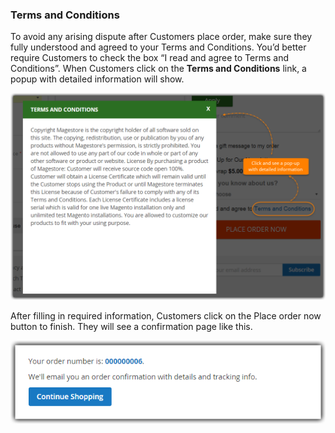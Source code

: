 ### Terms and Conditions
To avoid any arising dispute after Customers place order, make sure they fully understood and agreed to your Terms and Conditions. You’d better require Customers to check the box “I read and agree to Terms and Conditions”. When Customers click on the **Terms and Conditions** link, a popup with detailed information will show.

![customers can view Terms and Conditions in a popup](./Image/How-to-use/osc2-use-21.png)

After filling in required information, Customers click on the Place order now button to finish. They will see a confirmation page like this.

![Customers see a confirmation after placing order](./Image/How-to-use/osc2-use-22.png)
